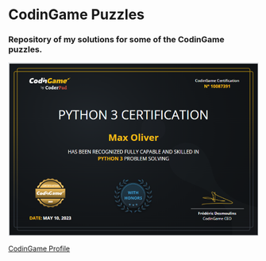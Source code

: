 # CodinGame Puzzles

### Repository of my solutions for some of the CodinGame puzzles. 

![alt text][Certificate]

[Certificate]: https://github.com/maxoliverbr/codingame/blob/main/chrome_XKh6saBnjx.png "CodinGame Python Certificate"

[CodinGame Profile](https://www.codingame.com/profile/5e6ddc7dff069ebd80db9770688f16025572045)
